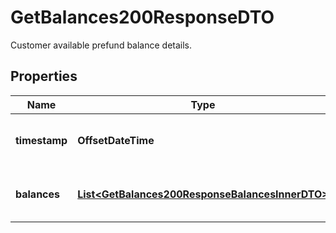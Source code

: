 

# GetBalances200ResponseDTO

Customer available prefund balance details.

## Properties

| Name | Type | Description | Notes |
|------------ | ------------- | ------------- | -------------|
|**timestamp** | **OffsetDateTime** | Timestamp of the balance response. |  |
|**balances** | [**List&lt;GetBalances200ResponseBalancesInnerDTO&gt;**](GetBalances200ResponseBalancesInnerDTO.md) | List of available prefund balances. |  |



